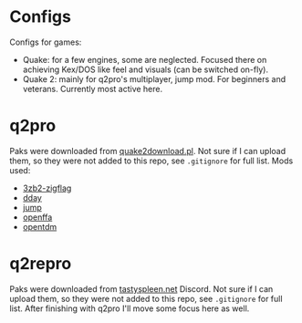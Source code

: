# Configs

Configs for games:
- Quake: for a few engines, some are neglected. Focused there on achieving Kex/DOS like feel and visuals (can be switched on-fly).
- Quake 2: mainly for q2pro's multiplayer, jump mod. For beginners and veterans. Currently most active here.

# q2pro

Paks were downloaded from [quake2download.pl](https://quake2download.pl).
Not sure if I can upload them, so they were not added to this repo,
see `.gitignore` for full list.
Mods used:

- [3zb2-zigflag](https://github.com/DirtBagXon/3zb2-zigflag)
- [dday](https://github.com/PowaBanga/DDaynormandyFPS)
- [jump](https://github.com/Grish44/q2jump-global-integration)
- [openffa](https://github.com/skullernet/openffa)
- [opentdm](https://github.com/packetflinger/opentdm)

# q2repro

Paks were downloaded from [tastyspleen.net](https://tastyspleen.net) Discord.
Not sure if I can upload them, so they were not added to this repo,
see `.gitignore` for full list. After finishing with q2pro I'll
move some focus here as well.

